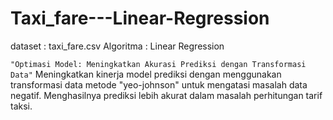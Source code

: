 # Taxi_fare---Linear-Regression
dataset : taxi_fare.csv
Algoritma : Linear Regression

```"Optimasi Model: Meningkatkan Akurasi Prediksi dengan Transformasi Data"```
Meningkatkan kinerja model prediksi dengan menggunakan transformasi data metode "yeo-johnson" untuk mengatasi masalah data negatif. 
Menghasilnya prediksi lebih akurat dalam masalah perhitungan tarif taksi.
